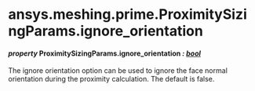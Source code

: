 # ansys.meshing.prime.ProximitySizingParams.ignore_orientation



#### *property* ProximitySizingParams.ignore_orientation *: [bool](https://docs.python.org/3.11/library/functions.html#bool)*

The ignore orientation option can be used to ignore the face normal orientation during the proximity calculation. The default is false.

<!-- !! processed by numpydoc !! -->
